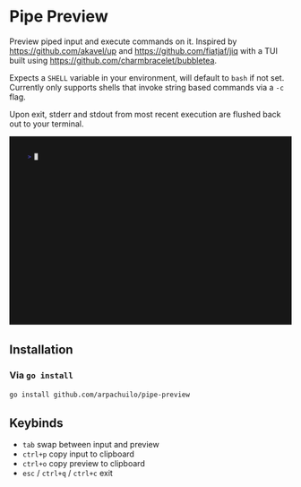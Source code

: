 # Pipe Preview

Preview piped input and execute commands on it. Inspired by https://github.com/akavel/up and https://github.com/fiatjaf/jiq with a TUI built using https://github.com/charmbracelet/bubbletea.

Expects a `SHELL` variable in your environment, will default to `bash` if not set. Currently only supports shells that invoke string based commands via a `-c` flag.

Upon exit, stderr and stdout from most recent execution are flushed back out to your terminal.

![pipe preview](https://github.com/arpachuilo/pipe-preview/blob/main/demo.gif?raw=true)

## Installation

### Via `go install`

```bash
go install github.com/arpachuilo/pipe-preview
```

## Keybinds

- `tab` swap between input and preview
- `ctrl+p` copy input to clipboard
- `ctrl+o` copy preview to clipboard
- `esc` / `ctrl+q` / `ctrl+c` exit
